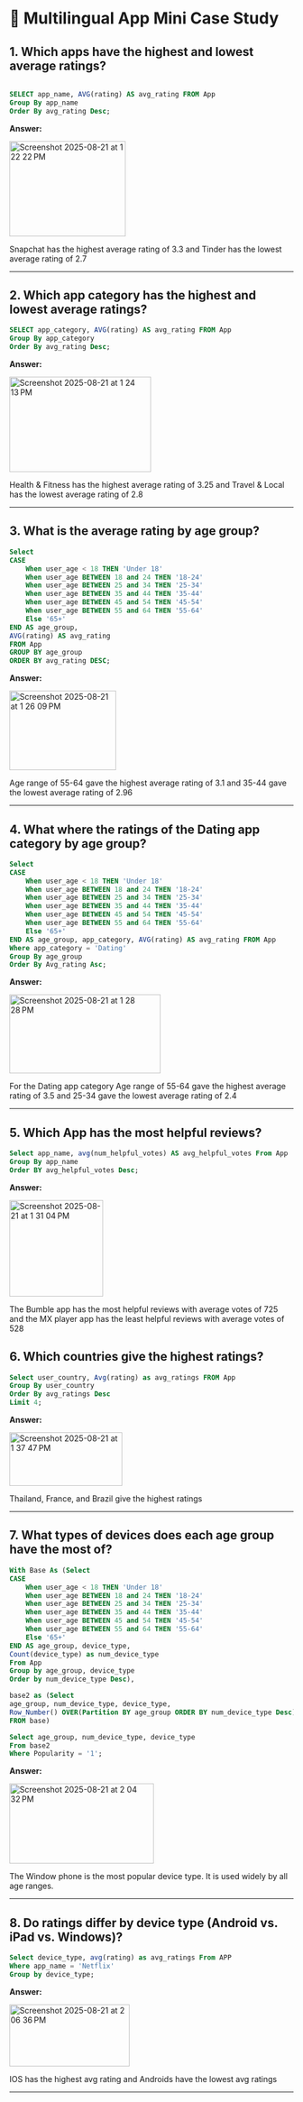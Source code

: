 # 🎯 Multilingual App Mini Case Study

## 1. Which apps have the highest and lowest average ratings?
````sql

SELECT app_name, AVG(rating) AS avg_rating FROM App
Group By app_name
Order By avg_rating Desc;
````
**Answer:**

<img width="206" height="169" alt="Screenshot 2025-08-21 at 1 22 22 PM" src="https://github.com/user-attachments/assets/e5e65fb0-3cea-44be-80bc-466735f11940" />

Snapchat has the highest average rating of 3.3 and Tinder has the lowest average rating of 2.7
***

## 2. Which app category has the highest and lowest average ratings?
````sql
SELECT app_category, AVG(rating) AS avg_rating FROM App
Group By app_category
Order By avg_rating Desc;
````
**Answer:**

<img width="251" height="169" alt="Screenshot 2025-08-21 at 1 24 13 PM" src="https://github.com/user-attachments/assets/91f94188-06ac-4aa2-9324-7ef5753d7bef" />

Health & Fitness has the highest average rating of 3.25 and Travel & Local has the lowest average rating of 2.8
***

## 3. What is the average rating by age group?
````sql
Select
CASE
	When user_age < 18 THEN 'Under 18'
    When user_age BETWEEN 18 and 24 THEN '18-24'
	When user_age BETWEEN 25 and 34 THEN '25-34'
	When user_age BETWEEN 35 and 44 THEN '35-44'
    When user_age BETWEEN 45 and 54 THEN '45-54'
    When user_age BETWEEN 55 and 64 THEN '55-64'
    Else '65+'
END AS age_group,
AVG(rating) AS avg_rating
FROM App
GROUP BY age_group
ORDER BY avg_rating DESC;
````
**Answer:**

<img width="189" height="141" alt="Screenshot 2025-08-21 at 1 26 09 PM" src="https://github.com/user-attachments/assets/59064111-0d73-4aaf-b930-92d82ec8aaef" />

Age range of 55-64 gave the highest average rating of 3.1 and 35-44 gave the lowest average rating of 2.96
***

## 4. What where the ratings of the Dating app category by age group?
````sql
Select 
CASE
	When user_age < 18 THEN 'Under 18'
    When user_age BETWEEN 18 and 24 THEN '18-24'
	When user_age BETWEEN 25 and 34 THEN '25-34'
	When user_age BETWEEN 35 and 44 THEN '35-44'
    When user_age BETWEEN 45 and 54 THEN '45-54'
    When user_age BETWEEN 55 and 64 THEN '55-64'
    Else '65+'
END AS age_group, app_category, AVG(rating) AS avg_rating FROM App
Where app_category = 'Dating'
Group By age_group
Order By Avg_rating Asc;
````
**Answer:**

<img width="268" height="140" alt="Screenshot 2025-08-21 at 1 28 28 PM" src="https://github.com/user-attachments/assets/80d7595a-4eb9-41f0-871d-bfaed19936e2" />

For the Dating app category Age range of 55-64 gave the highest average rating of 3.5 and 25-34 gave the lowest average rating of 2.4
***

## 5. Which App has the most helpful reviews?
````sql
Select app_name, avg(num_helpful_votes) AS avg_helpful_votes From App
Group By app_name
Order BY avg_helpful_votes Desc;
````
**Answer:**

<img width="166" height="171" alt="Screenshot 2025-08-21 at 1 31 04 PM" src="https://github.com/user-attachments/assets/3cf4e979-9a7c-4f2a-90a4-583eb81f73b0" />

The Bumble app has the most helpful reviews with average votes of 725 and the MX player app has the least helpful reviews with average votes of 528

## 6. Which countries give the highest ratings?
````sql
Select user_country, Avg(rating) as avg_ratings FROM App
Group By user_country
Order By avg_ratings Desc
Limit 4;
````
**Answer:**

<img width="200" height="95" alt="Screenshot 2025-08-21 at 1 37 47 PM" src="https://github.com/user-attachments/assets/f8f4fa5e-d580-4206-bcca-2377b6c258c1" />

Thailand, France, and Brazil give the highest ratings
***

## 7. What types of devices does each age group have the most of?
````sql
With Base As (Select
CASE
	When user_age < 18 THEN 'Under 18'
    When user_age BETWEEN 18 and 24 THEN '18-24'
	When user_age BETWEEN 25 and 34 THEN '25-34'
	When user_age BETWEEN 35 and 44 THEN '35-44'
    When user_age BETWEEN 45 and 54 THEN '45-54'
    When user_age BETWEEN 55 and 64 THEN '55-64'
    Else '65+'
END AS age_group, device_type,
Count(device_type) as num_device_type
From App
Group by age_group, device_type
Order by num_device_type Desc), 

base2 as (Select
age_group, num_device_type, device_type,
Row_Number() OVER(Partition BY age_group ORDER BY num_device_type Desc) As Popularity 
FROM base)

Select age_group, num_device_type, device_type
From base2
Where Popularity = '1';
````
**Answer:**

<img width="256" height="142" alt="Screenshot 2025-08-21 at 2 04 32 PM" src="https://github.com/user-attachments/assets/0d40b062-2c4b-4016-a0b4-c3d7cb23810d" />

The Window phone is the most popular device type. It is used widely by all age ranges.
***

## 8. Do ratings differ by device type (Android vs. iPad vs. Windows)?

````sql
Select device_type, avg(rating) as avg_ratings From APP
Where app_name = 'Netflix'
Group by device_type;
````
**Answer:**

<img width="213" height="110" alt="Screenshot 2025-08-21 at 2 06 36 PM" src="https://github.com/user-attachments/assets/9957b446-7edb-478c-b2fc-9899c2480fab" />

IOS has the highest avg rating and Androids have the lowest avg ratings
***






























